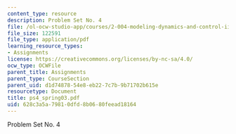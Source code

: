 ```yaml
---
content_type: resource
description: Problem Set No. 4
file: /ol-ocw-studio-app/courses/2-004-modeling-dynamics-and-control-ii-spring-2003/628c3a5a79810dfd8b0680feead18164_ps4_spring03.pdf
file_size: 122591
file_type: application/pdf
learning_resource_types:
- Assignments
license: https://creativecommons.org/licenses/by-nc-sa/4.0/
ocw_type: OCWFile
parent_title: Assignments
parent_type: CourseSection
parent_uid: d1d74878-54e8-eb22-7c7b-9b71702b615e
resourcetype: Document
title: ps4_spring03.pdf
uid: 628c3a5a-7981-0dfd-8b06-80feead18164
---
```

Problem Set No. 4